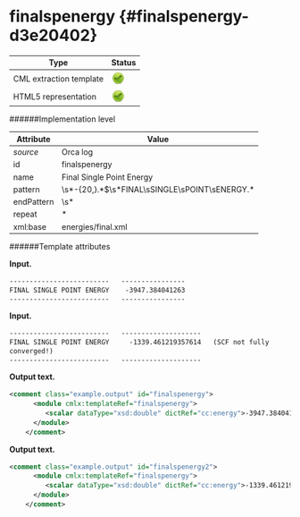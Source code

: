 # finalspenergy {#finalspenergy-d3e20402}


| Type                                                                                                                                                | Status                                                                                                                                              |
|----|----|
| CML extraction template                                                                                                                             | ![](/imgs/Total.png)                                                                                                                                |
| HTML5 representation                                                                                                                                | ![](/imgs/Total.png)                                                                                                                                |

######Implementation level

| Attribute                                                                                                                                           | Value                                                                                                                                               |
|----|----|
| *source*                                                                                                                                            | Orca log                                                                                                                                            |
| id                                                                                                                                                  | finalspenergy                                                                                                                                       |
| name                                                                                                                                                | Final Single Point Energy                                                                                                                           |
| pattern                                                                                                                                             | \\s\*-{20,}.\*\$\\s\*FINAL\\sSINGLE\\sPOINT\\sENERGY.\*                                                                                             |
| endPattern                                                                                                                                          | \\s\*                                                                                                                                               |
| repeat                                                                                                                                              | \*                                                                                                                                                  |
| xml:base                                                                                                                                            | energies/final.xml                                                                                                                                  |

######Template attributes

**Input.**

    -------------------------   ----------------
    FINAL SINGLE POINT ENERGY    -3947.384041263
    -------------------------   ----------------

        

**Input.**

    -------------------------   --------------------
    FINAL SINGLE POINT ENERGY     -1339.461219357614   (SCF not fully converged!)
    -------------------------   --------------------
        

**Output text.**

```xml
<comment class="example.output" id="finalspenergy">
      <module cmlx:templateRef="finalspenergy">
         <scalar dataType="xsd:double" dictRef="cc:energy">-3947.384041263</scalar>
      </module>       
    </comment>
```

**Output text.**

```xml
<comment class="example.output" id="finalspenergy2">
      <module cmlx:templateRef="finalspenergy">
         <scalar dataType="xsd:double" dictRef="cc:energy">-1339.461219357614</scalar>
      </module>
    </comment>
```
